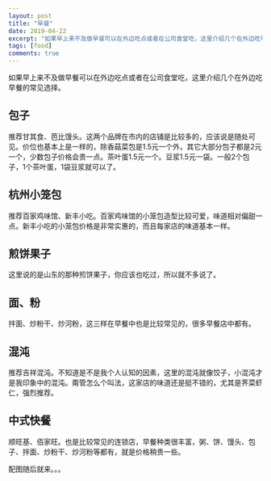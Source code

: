 ```yaml
---
layout: post
title: "早餐"
date: 2019-04-22
excerpt: "如果早上来不及做早餐可以在外边吃点或者在公司食堂吃，这里介绍几个在外边吃早餐的的常见选择。"
tags: [food]
comments: true
---
```


如果早上来不及做早餐可以在外边吃点或者在公司食堂吃，这里介绍几个在外边吃早餐的常见选择。

## 包子
推荐甘其食、芭比馒头。这两个品牌在市内的店铺是比较多的，应该说是随处可见。价位也基本上是一样的，除香菇菜包是1.5元一个外，其它大部分包子都是2元一个，少数包子价格会贵一点。茶叶蛋1.5元一个。豆浆1.5元一袋。一般2个包子，1个茶叶蛋，1袋豆浆就可以了。

## 杭州小笼包
推荐百家鸡味馆、新丰小吃。百家鸡味馆的小笼包造型比较可爱，味道相对偏甜一点。新丰小吃的小笼包价格是非常实惠的，而且每家店的味道基本一样。

## 煎饼果子
这里说的是山东的那种煎饼果子，你应该也吃过，所以就不多说了。

## 面、粉
拌面、炒粉干、炒河粉，这三样在早餐中也是比较常见的，很多早餐店中都有。

## 混沌
推荐吉祥混沌。不知道是不是我个人认知的因素，这里的混沌就像饺子，小混沌才是我印象中的混沌。甭管怎么个叫法，这家店的味道还是挺不错的，尤其是荠菜虾仁，强烈推荐。

## 中式快餐
顺旺基、佰家旺。也是比较常见的连锁店，早餐种类很丰富，粥、饼、馒头、包子、拌面、炒粉干、炒河粉等都有，就是价格稍贵一些。

配图随后就来。。。
